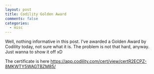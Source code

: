 ```yaml
---
layout: post
title: Codility Golden Award
comments: false
categories:
  - misc
---
```


Well, nothing informative in this post.
I've awarded a Golden Award by Codility today, not sure what it is.
The problem is not that hard, anyway.
Just wanna to show it off xD

The certificate is here https://app.codility.com/cert/view/certR2ECPZ-8MKWTY5WAGTBZM85/
